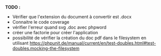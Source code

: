 **TODO :**

- Vérifier que l'extension du document à convertir est .docx
- Connaitre le code coverage
- vérifier l'erreur quand svg .doc avec phpword
- créer une factorie pour créer l'application
- possibilité de vérifier la création du doc pdf dans le filesystem en utilisant https://phpunit.de/manual/current/en/test-doubles.html#test-doubles.mocking-the-filesystem
